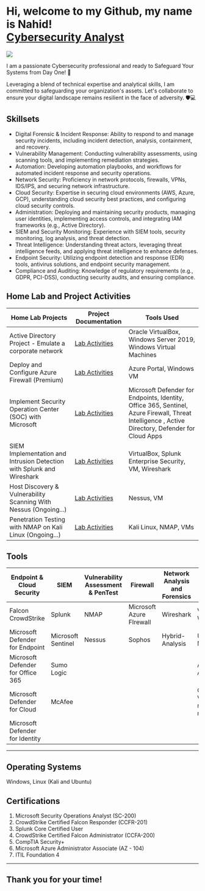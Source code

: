 <h1>Hi, welcome to my Github, my name is Nahid! <br/><a href="https://github.com/nahid7474">Cybersecurity Analyst</a></h1>

<a href="https://www.linkedin.com/in/nahidanalyst/"><img src="https://img.shields.io/badge/-LinkedIn-0072b1?&style=for-the-badge&logo=linkedin&logoColor=white" /></a>

I am a passionate Cybersecurity professional and ready to Safeguard Your Systems from Day One! 💼 
 
Leveraging a blend of technical expertise and analytical skills, I am committed to safeguarding your organization's assets. 
Let's collaborate to ensure your digital landscape remains resilient in the face of adversity. 🛡️💻 


## Skillsets


- Digital Forensic & Incident Response: Ability to respond to and manage security incidents, including incident detection, analysis, containment, and recovery.
- Vulnerability Management: Conducting vulnerability assessments, using scanning tools, and implementing remediation strategies.
- Automation: Developing automation playbooks, and workflows for automated incident response and security operations.
- Network Security: Proficiency in network protocols, firewalls, VPNs, IDS/IPS, and securing network infrastructure.
- Cloud Security: Expertise in securing cloud environments (AWS, Azure, GCP), understanding cloud security best practices, and configuring cloud security controls.
- Administration: Deploying and maintaining security products, managing user identities, implementing access controls, and integrating IAM frameworks (e.g., Active Directory).
- SIEM and Security Monitoring: Experience with SIEM tools, security monitoring, log analysis, and threat detection.
- Threat Intelligence: Understanding threat actors, leveraging threat intelligence feeds, and applying threat intelligence to enhance defenses.
- Endpoint Security: Utilizing endpoint detection and response (EDR) tools, antivirus solutions, and endpoint security management.
- Compliance and Auditing: Knowledge of regulatory requirements (e.g., GDPR, PCI-DSS), conducting security audits, and ensuring compliance.

## Home Lab and Project Activities


| Home Lab Projects                             | Project Documentation         | Tools Used
|-----------------------------------------------|----------------------------|-------------------------------------------------------------
| Active Directory Project - Emulate a corporate network  | <a href="https://github.com/nahid7474/AD">Lab Activities</a>| Oracle VirtualBox, Windows Server 2019, Windows Virtual Machines 
| Deploy and Configure Azure Firewall (Premium) | <a href="https://github.com/nahid7474/Firewall">Lab Activities</a>| Azure Portal, Windows VM
| Implement Security Operation Center (SOC) with Microsoft  |<a href="https://github.com/nahid7474/SOC">Lab Activities</a>| Microsoft Defender for Endpoints, Identity, Office 365, Sentinel, Azure Firewall, Threat Intelligence , Active Directory, Defender for Cloud Apps
| SIEM Implementation and Intrusion Detection with Splunk and Wireshark  | <a href="https://github.com/nahid7474/Project1">Lab Activities</a>| VirtualBox, Splunk Enterprise Security, VM, Wireshark
| Host Discovery & Vulnerability Scanning With Nessus (Ongoing...) | <a href="https://github.com/nahid7474/Nessus">Lab Activities</a>| Nessus, VM 
| Penetration Testing with NMAP on Kali Linux (Ongoing...)   | <a href="https://github.com/nahid7474/PenTest/tree/main">Lab Activities</a>| Kali Linux, NMAP, VMs 


## Tools 
| Endpoint & Cloud Security           | SIEM                       | Vulnerability Assessment &  PenTest|  Firewall            | Network Analysis and Forensics | OSINT Platforms|
|-------------------------------------|----------------------------|------------------------------------|----------------------|--------------------------------|--------------------------
| Falcon CrowdStrike                  | Splunk                     | NMAP                               |Microsoft Azure FIrewall | Wireshark                   | VirusTotal, WhereGoes|
| Microsoft Defender for Endpoint     | Microsoft Sentinel         | Nessus                             |Sophos                   | Hybrid-Analysis             | URLScan.io, MX Toolbox|
| Microsoft Defender for Office 365   | Sumo Logic                 |                                    |                         |                             |AbuseIPDB, AnyRun|
| Microsoft Defender for Cloud        | McAfee                     |                                    |                         |                             |OpenCTI, Valimail & many more...|
| Microsoft Defender for Identity     |                            |                                    |                         |                             ||
--------------------------------------------------------------------------------------------------------------------------------------------------------------------------------------
## Operating Systems

Windows, Linux (Kali and Ubuntu)

## Certifications

1.	Microsoft Security Operations Analyst (SC-200) 
2.	CrowdStrike Certified Falcon Responder (CCFR-201) 
3.	Splunk Core Certified User 
4.	CrowdStrike Certified Falcon Administrator (CCFA-200) 
5.	CompTIA Security+  
6.	Microsoft Azure Administrator Associate (AZ - 104) 
7.	ITIL Foundation 4
----------------------------------------------------------------------------------------------------------------------
Thank you for your time! 
---------------------------------------------------------------------------------------------------------------------

